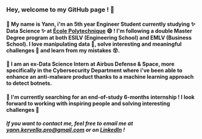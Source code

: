 ### Hey, welcome to my GitHub page ! 👋

#### 💬 My name is Yann, i'm an 5th year Engineer Student currently studying ✨ Data Science ✨ at [École Polytechnique](https://www.polytechnique.edu/en) :smile: ! I'm following a double Master Degree program at both ESILV (Engineering School) and EMLV (Business School). I love manipulating data :triumph:, solve interesting and meaningful challenges 🌱 and learn from my mistakes :dizzy_face:. 

#### 👯 I am an ex-Data Science Intern at Airbus Defense & Space, more specifically in the Cybersecurity Department where i've been able to enhance an anti-malware product thanks to a machine learning approach to detect botnets.

#### 🔭 I'm currently searching for an end-of-study 6-months internship ! I look forward to working with inspiring people and solving interesting challenges :muscle:

##### If you want to contact me, feel free to email me at yann.kervella.pro@gmail.com or on [LinkedIn](https://www.linkedin.com/in/yann-kervella/) !
